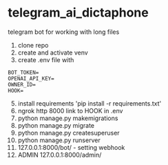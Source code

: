 # telegram_ai_dictaphone
telegram bot for working with long files



1. clone repo 
2. create and activate venv
3. create .env file with 
```python3
BOT_TOKEN=
OPENAI_API_KEY=
OWNER_ID=
HOOK=
```
5. install requirements 'pip install -r requirements.txt'
6. ngrok http 8000 link to HOOK in .env
7. python manage.py makemigrations
8. python manage.py migrate
9. python manage.py createsuperuser
10. python manage.py runserver
11. 127.0.0.1:8000/bot/  - setting webhook
12. ADMIN 127.0.0.1:8000/admin/